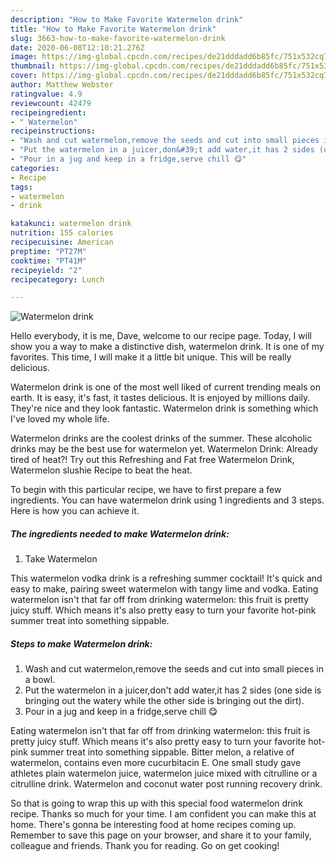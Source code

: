 ```yaml
---
description: "How to Make Favorite Watermelon drink"
title: "How to Make Favorite Watermelon drink"
slug: 3663-how-to-make-favorite-watermelon-drink
date: 2020-06-08T12:10:21.276Z
image: https://img-global.cpcdn.com/recipes/de21dddadd6b85fc/751x532cq70/watermelon-drink-recipe-main-photo.jpg
thumbnail: https://img-global.cpcdn.com/recipes/de21dddadd6b85fc/751x532cq70/watermelon-drink-recipe-main-photo.jpg
cover: https://img-global.cpcdn.com/recipes/de21dddadd6b85fc/751x532cq70/watermelon-drink-recipe-main-photo.jpg
author: Matthew Webster
ratingvalue: 4.9
reviewcount: 42479
recipeingredient:
- " Watermelon"
recipeinstructions:
- "Wash and cut watermelon,remove the seeds and cut into small pieces in a bowl."
- "Put the watermelon in a juicer,don&#39;t add water,it has 2 sides (one side is bringing out the watery while the other side is bringing out the dirt)."
- "Pour in a jug and keep in a fridge,serve chill 😋"
categories:
- Recipe
tags:
- watermelon
- drink

katakunci: watermelon drink 
nutrition: 155 calories
recipecuisine: American
preptime: "PT27M"
cooktime: "PT41M"
recipeyield: "2"
recipecategory: Lunch

---
```



![Watermelon drink](https://img-global.cpcdn.com/recipes/de21dddadd6b85fc/751x532cq70/watermelon-drink-recipe-main-photo.jpg)

Hello everybody, it is me, Dave, welcome to our recipe page. Today, I will show you a way to make a distinctive dish, watermelon drink. It is one of my favorites. This time, I will make it a little bit unique. This will be really delicious.

Watermelon drink is one of the most well liked of current trending meals on earth. It is easy, it's fast, it tastes delicious. It is enjoyed by millions daily. They're nice and they look fantastic. Watermelon drink is something which I've loved my whole life.

Watermelon drinks are the coolest drinks of the summer. These alcoholic drinks may be the best use for watermelon yet. Watermelon Drink: Already tired of heat?! Try out this Refreshing and Fat free Watermelon Drink, Watermelon slushie Recipe to beat the heat.


To begin with this particular recipe, we have to first prepare a few ingredients. You can have watermelon drink using 1 ingredients and 3 steps. Here is how you can achieve it.

<!--inarticleads1-->

##### The ingredients needed to make Watermelon drink:

1. Take  Watermelon


This watermelon vodka drink is a refreshing summer cocktail! It&#39;s quick and easy to make, pairing sweet watermelon with tangy lime and vodka. Eating watermelon isn&#39;t that far off from drinking watermelon: this fruit is pretty juicy stuff. Which means it&#39;s also pretty easy to turn your favorite hot-pink summer treat into something sippable. 

<!--inarticleads2-->

##### Steps to make Watermelon drink:

1. Wash and cut watermelon,remove the seeds and cut into small pieces in a bowl.
1. Put the watermelon in a juicer,don&#39;t add water,it has 2 sides (one side is bringing out the watery while the other side is bringing out the dirt).
1. Pour in a jug and keep in a fridge,serve chill 😋


Eating watermelon isn&#39;t that far off from drinking watermelon: this fruit is pretty juicy stuff. Which means it&#39;s also pretty easy to turn your favorite hot-pink summer treat into something sippable. Bitter melon, a relative of watermelon, contains even more cucurbitacin E. One small study gave athletes plain watermelon juice, watermelon juice mixed with citrulline or a citrulline drink. Watermelon and coconut water post running recovery drink. 

So that is going to wrap this up with this special food watermelon drink recipe. Thanks so much for your time. I am confident you can make this at home. There's gonna be interesting food at home recipes coming up. Remember to save this page on your browser, and share it to your family, colleague and friends. Thank you for reading. Go on get cooking!
